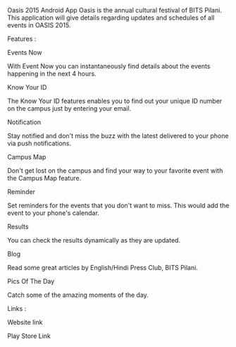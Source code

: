 Oasis 2015 Android App
Oasis is the annual cultural festival of BITS Pilani. This application will give details regarding updates and schedules of all events in OASIS 2015.

Features :

Events Now

With Event Now you can instantaneously find details about the events happening in the next 4 hours.

Know Your ID

The Know Your ID features enables you to find out your unique ID number on the campus just by entering your email.

Notification

Stay notified and don't miss the buzz with the latest delivered to your phone via push notifications.

Campus Map

Don't get lost on the campus and find your way to your favorite event with the Campus Map feature.

Reminder

Set reminders for the events that you don't want to miss. This would add the event to your phone's calendar.

Results

You can check the results dynamically as they are updated.

Blog

Read some great articles by English/Hindi Press Club, BITS Pilani.

Pics Of The Day

Catch some of the amazing moments of the day.

Links :

Website link

Play Store Link
